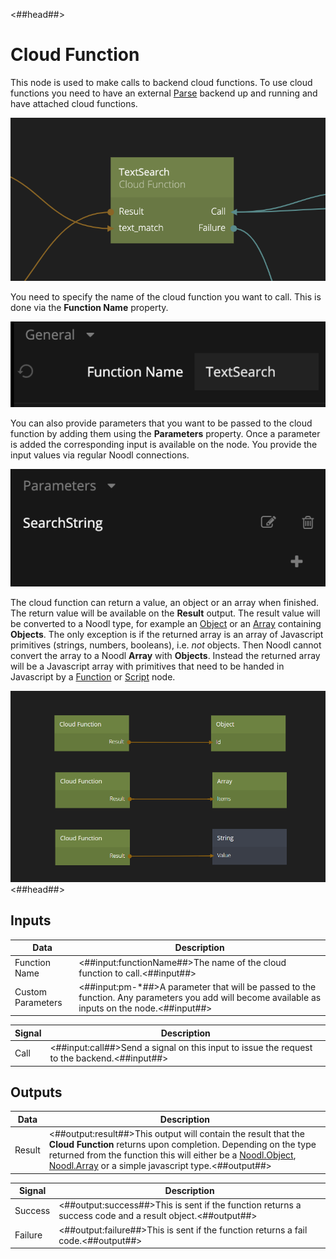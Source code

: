 <##head##>

# Cloud Function

This node is used to make calls to backend cloud functions. To use cloud functions you need to have an external [Parse](https://parseplatform.org) backend up and running and have attached cloud functions.

![](cloudfunction.png ':class=img-size-m')

You need to specify the name of the cloud function you want to call. This is done via the **Function Name** property.

![](cloudfunction-name.png ':class=img-size-m')

You can also provide parameters that you want to be passed to the cloud function by adding them using the **Parameters** property. Once a parameter is added the corresponding input is available on the node. You provide the input values via regular Noodl connections.

![](cloudfunction-params.png ':class=img-size-m')

The cloud function can return a value, an object or an array when finished. The return value will be available on the **Result** output. The result value will be converted to a Noodl type, for example an [Object](/nodes/data/object/object/) or an [Array](/nodes/data/array/array/) containing **Objects**.
The only exception is if the returned array is an array of Javascript primitives (strings, numbers, booleans), i.e. _not_ objects. Then Noodl cannot convert the array to a Noodl **Array** with **Objects**. Instead the returned array will be a Javascript array with primitives that need to be handed in Javascript by a [Function](/nodes/javascript/function.md) or [Script](/nodes/javascript/script.md) node.

![](cloudfunction-result-example.png ':class=img-size-l')
<##head##>

## Inputs

| Data                                            | Description                                                                                                                                      |
| ----------------------------------------------- | ------------------------------------------------------------------------------------------------------------------------------------------------ |
| <span class="ndl-data">Function Name</span>     | <##input:functionName##>The name of the cloud function to call.<##input##>                                                                       |
| <span class="ndl-data">Custom Parameters</span> | <##input:pm-\*##>A parameter that will be passed to the function. Any parameters you add will become available as inputs on the node.<##input##> |

| Signal                               | Description                                                                                 |
| ------------------------------------ | ------------------------------------------------------------------------------------------- |
| <span class="ndl-signal">Call</span> | <##input:call##>Send a signal on this input to issue the request to the backend.<##input##> |

## Outputs

| Data                                 | Description                                                                                                                                                                                                                                                                                                                |
| ------------------------------------ | -------------------------------------------------------------------------------------------------------------------------------------------------------------------------------------------------------------------------------------------------------------------------------------------------------------------------- |
| <span class="ndl-data">Result</span> | <##output:result##>This output will contain the result that the **Cloud Function** returns upon completion. Depending on the type returned from the function this will either be a [Noodl.Object](/javascript-api/noodl-object.md), [Noodl.Array](/javascript-api/noodl-array.md) or a simple javascript type.<##output##> |

| Signal                                  | Description                                                                                              |
| --------------------------------------- | -------------------------------------------------------------------------------------------------------- |
| <span class="ndl-signal">Success</span> | <##output:success##>This is sent if the function returns a success code and a result object.<##output##> |
| <span class="ndl-signal">Failure</span> | <##output:failure##>This is sent if the function returns a fail code.<##output##>                        |
